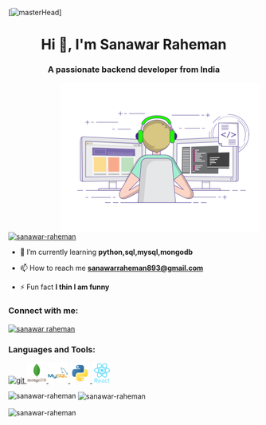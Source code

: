 [![masterHead](https://www.aalpha.net/wp-content/uploads/2020/12/full-stack-development.gif)]
<h1 align="center">Hi 👋, I'm Sanawar Raheman</h1>
<h3 align="center">A passionate backend developer from India</h3>
<img align="right" alt="coding" width="400" src="https://raw.githubusercontent.com/devSouvik/devSouvik/master/gif3.gif">

<p align="left"> <a href="https://github.com/ryo-ma/github-profile-trophy"><img src="https://github-profile-trophy.vercel.app/?username=sanawar-raheman" alt="sanawar-raheman" /></a> </p>

- 🌱 I’m currently learning **python,sql,mysql,mongodb**

- 📫 How to reach me **sanawarraheman893@gmail.com**

- ⚡ Fun fact **I thin I am funny**

<h3 align="left">Connect with me:</h3>
<p align="left">
<a href="https://linkedin.com/in/sanawar raheman" target="blank"><img align="center" src="https://raw.githubusercontent.com/rahuldkjain/github-profile-readme-generator/master/src/images/icons/Social/linked-in-alt.svg" alt="sanawar raheman" height="30" width="40" /></a>
</p>

<h3 align="left">Languages and Tools:</h3>
<p align="left"> <a href="https://git-scm.com/" target="_blank" rel="noreferrer"> <img src="https://www.vectorlogo.zone/logos/git-scm/git-scm-icon.svg" alt="git" width="40" height="40"/> </a> <a href="https://www.mongodb.com/" target="_blank" rel="noreferrer"> <img src="https://raw.githubusercontent.com/devicons/devicon/master/icons/mongodb/mongodb-original-wordmark.svg" alt="mongodb" width="40" height="40"/> </a> <a href="https://www.mysql.com/" target="_blank" rel="noreferrer"> <img src="https://raw.githubusercontent.com/devicons/devicon/master/icons/mysql/mysql-original-wordmark.svg" alt="mysql" width="40" height="40"/> </a> <a href="https://www.python.org" target="_blank" rel="noreferrer"> <img src="https://raw.githubusercontent.com/devicons/devicon/master/icons/python/python-original.svg" alt="python" width="40" height="40"/> </a> <a href="https://reactjs.org/" target="_blank" rel="noreferrer"> <img src="https://raw.githubusercontent.com/devicons/devicon/master/icons/react/react-original-wordmark.svg" alt="react" width="40" height="40"/> </a> </p>

<p><img align="left" src="https://github-readme-stats.vercel.app/api/top-langs?username=sanawar-raheman&show_icons=true&locale=en&layout=compact" alt="sanawar-raheman" /></p>

<p>&nbsp;<img align="center" src="https://github-readme-stats.vercel.app/api?username=sanawar-raheman&show_icons=true&locale=en" alt="sanawar-raheman" /></p>

<p><img align="center" src="https://github-readme-streak-stats.herokuapp.com/?user=sanawar-raheman&" alt="sanawar-raheman" /></p>
